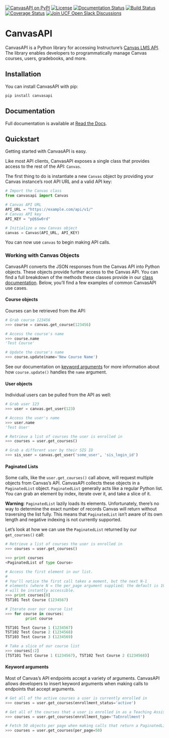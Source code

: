 [![CanvasAPI on PyPI](https://img.shields.io/pypi/v/canvasapi.svg)](https://pypi.python.org/pypi/canvasapi)
[![License](https://img.shields.io/pypi/l/canvasapi.svg)](https://pypi.python.org/pypi/canvasapi)
[![Documentation Status](https://readthedocs.org/projects/canvasapi/badge/?version=latest)](http://canvasapi.readthedocs.io/en/latest/?badge=latest)
[![Build Status](https://travis-ci.org/ucfopen/canvasapi.svg?branch=master)](https://travis-ci.org/ucfopen/canvasapi)
[![Coverage Status](https://coveralls.io/repos/github/ucfopen/canvasapi/badge.svg?branch=master)](https://coveralls.io/github/ucfopen/canvasapi?branch=master)
[![Join UCF Open Slack Discussions](https://ucf-open-slackin.herokuapp.com/badge.svg)](https://ucf-open-slackin.herokuapp.com/)


# CanvasAPI
CanvasAPI is a Python library for accessing Instructure’s [Canvas LMS API](https://canvas.instructure.com/doc/api/index.html). The library enables developers to programmatically manage Canvas courses, users, gradebooks, and more.

## Installation
You can install CanvasAPI with pip:

`pip install canvasapi`

## Documentation
Full documentation is available at [Read the Docs](http://canvasapi.readthedocs.io/).

## Quickstart
Getting started with CanvasAPI is easy.

Like most API clients, CanvasAPI exposes a single class that provides access to the rest of the API: `Canvas`.

The first thing to do is instantiate a new `Canvas` object by providing your Canvas instance’s root API URL and a valid API key:
```python
# Import the Canvas class
from canvasapi import Canvas

# Canvas API URL
API_URL = "https://example.com/api/v1/"
# Canvas API key
API_KEY = "p@$$w0rd"

# Initialize a new Canvas object
canvas = Canvas(API_URL, API_KEY)
```

You can now use `canvas` to begin making API calls.

### Working with Canvas Objects
CanvasAPI converts the JSON responses from the Canvas API into Python objects. These objects provide further access to the Canvas API. You can find a full breakdown of the methods these classes provide in our [class documentation](http://canvasapi.readthedocs.io/en/latest/class-reference.html). Below, you’ll find a few examples of common CanvasAPI use cases.

#### Course objects
Courses can be retrieved from the API:
```python
# Grab course 123456
>>> course = canvas.get_course(123456)

# Access the course's name
>>> course.name
'Test Course'

# Update the course's name
>>> course.update(name='New Course Name')
```

See our documentation on [keyword arguments](#keyword-arguments) for more information about how `course.update()` handles the `name` argument.

#### User objects
Individual users can be pulled from the API as well:
```python
# Grab user 123
>>> user = canvas.get_user(123)

# Access the user's name
>>> user.name
'Test User'

# Retrieve a list of courses the user is enrolled in
>>> courses = user.get_courses()

# Grab a different user by their SIS ID
>>> sis_user = canvas.get_user('some_user', 'sis_login_id')
```

#### Paginated Lists
Some calls, like the `user.get_courses()` call above, will request multiple objects from Canvas’s API. CanvasAPI collects these objects in a `PaginatedList` object. `PaginatedList` generally acts like a regular Python list. You can grab an element by index, iterate over it, and take a slice of it.

**Warning**: `PaginatedList` lazily loads its elements. Unfortunately, there’s no way to determine the exact number of records Canvas will return without traversing the list fully. This means that `PaginatedList` isn’t aware of its own length and negative indexing is not currently supported.

Let’s look at how we can use the `PaginatedList` returned by our `get_courses()` call:

```python
# Retrieve a list of courses the user is enrolled in
>>> courses = user.get_courses()

>>> print courses
<PaginatedList of type Course>

# Access the first element in our list.
#
# You'll notice the first call takes a moment, but the next N-1
# elements (where N = the per_page argument supplied; the default is 10)
# will be instantly accessible.
>>> print courses[0]
TST101 Test Course (1234567)

# Iterate over our course list
>>> for course in courses:
         print course

TST101 Test Course 1 (1234567)
TST102 Test Course 2 (1234568)
TST103 Test Course 3 (1234569)

# Take a slice of our course list
>>> courses[:2]
[TST101 Test Course 1 (1234567), TST102 Test Course 2 (1234568)]
```

#### Keyword arguments

Most of Canvas’s API endpoints accept a variety of arguments. CanvasAPI allows developers to insert keyword arguments when making calls to endpoints that accept arguments.

```python
# Get all of the active courses a user is currently enrolled in
>>> courses = user.get_courses(enrollment_status='active')

# Get all of the courses that a user is enrolled in as a Teaching Assistant
>>> courses = user.get_courses(enrollment_type='TaEnrollment')

# Fetch 50 objects per page when making calls that return a PaginatedList
>>> courses = user.get_courses(per_page=50)
```
